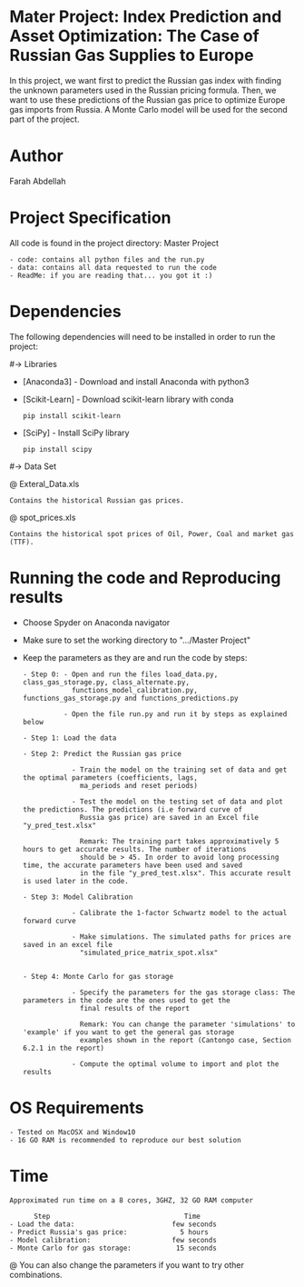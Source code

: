 # Mater Project: Index Prediction and Asset Optimization: The Case of Russian Gas Supplies to Europe

In this project, we want first to predict the Russian gas index with finding the unknown parameters used in the Russian pricing formula. Then, we want to use these predictions of the Russian gas price to optimize Europe gas imports from Russia. A Monte Carlo model will be used for the second part of the project. 

# Author

Farah Abdellah

    
# Project Specification

All code is found in the project directory: Master Project

    - code: contains all python files and the run.py
    - data: contains all data requested to run the code
    - ReadMe: if you are reading that... you got it :)
    
# Dependencies

The following dependencies will need to be installed in order to run the project:

#-> Libraries

* [Anaconda3] - Download and install Anaconda with python3
* [Scikit-Learn] - Download scikit-learn library with conda

    ``pip install scikit-learn``

* [SciPy] - Install SciPy library 

    ``pip install scipy``
    

#-> Data Set

@ Exteral_Data.xls

    Contains the historical Russian gas prices.

@ spot_prices.xls

    Contains the historical spot prices of Oil, Power, Coal and market gas (TTF).


# Running the code and Reproducing results 

- Choose Spyder on Anaconda navigator

- Make sure to set the working directory to ".../Master Project"

- Keep the parameters as they are and run the code by steps:

      - Step 0: - Open and run the files load_data.py, class_gas_storage.py, class_alternate.py, 
                  functions_model_calibration.py, functions_gas_storage.py and functions_predictions.py
                  
                - Open the file run.py and run it by steps as explained below
      
      - Step 1: Load the data
      
      - Step 2: Predict the Russian gas price
      
                  - Train the model on the training set of data and get the optimal parameters (coefficients, lags,            
                    ma_periods and reset periods)
                   
                  - Test the model on the testing set of data and plot the predictions. The predictions (i.e forward curve of 
                    Russia gas price) are saved in an Excel file "y_pred_test.xlsx"
                    
                    Remark: The training part takes approximatively 5 hours to get accurate results. The number of iterations 
                    should be > 45. In order to avoid long processing time, the accurate parameters have been used and saved 
                    in the file "y_pred_test.xlsx". This accurate result is used later in the code. 
                  
      - Step 3: Model Calibration
      
                  - Calibrate the 1-factor Schwartz model to the actual forward curve 
                  
                  - Make simulations. The simulated paths for prices are saved in an excel file 
                    "simulated_price_matrix_spot.xlsx"
      
      
      - Step 4: Monte Carlo for gas storage
      
                  - Specify the parameters for the gas storage class: The parameters in the code are the ones used to get the     
                    final results of the report
                    
                    Remark: You can change the parameter 'simulations' to 'example' if you want to get the general gas storage 
                    examples shown in the report (Cantongo case, Section 6.2.1 in the report)
                    
                  - Compute the optimal volume to import and plot the results 
                   
          

# OS Requirements

    - Tested on MacOSX and Window10
    - 16 GO RAM is recommended to reproduce our best solution 
    

# Time

    Approximated run time on a 8 cores, 3GHZ, 32 GO RAM computer 
    
          Step                                 Time
    - Load the data:                        few seconds
    - Predict Russia's gas price:             5 hours
    - Model calibration:                    few seconds
    - Monte Carlo for gas storage:           15 seconds 

@ You can also change the parameters if you want to try other combinations.
